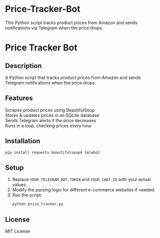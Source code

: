 # Price-Tracker-Bot
This Python script tracks product prices from Amazon and sends notifications via Telegram when the price drops.
# Price Tracker Bot

## Description
A Python script that tracks product prices from Amazon and sends Telegram notifications when the price drops.

## Features
 Scrapes product prices using BeautifulSoup  
 Stores & updates prices in an SQLite database  
 Sends Telegram alerts if the price decreases  
 Runs in a loop, checking prices every hour  

## Installation
```sh
pip install requests beautifulsoup4 telebot
```

## Setup
1. Replace `YOUR_TELEGRAM_BOT_TOKEN` and `YOUR_CHAT_ID` with your actual values.
2. Modify the parsing logic for different e-commerce websites if needed.
3. Run the script:  
   ```sh
   python price_tracker.py
   ```

## License
MIT License
